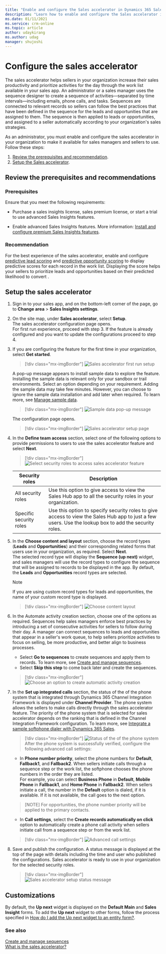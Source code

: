 ```yaml
---
title: "Enable and configure the Sales accelerator in Dynamics 365 Sales Insights | MicrosoftDocs"
description: "Learn how to enable and configure the Sales accelerator in Dynamics 365 Sales Insights."
ms.date: 01/11/2021
ms.service: crm-online
ms.topic: article
author: udaykirang
ms.author: udag
manager: shujoshi
---
```


# Configure the sales accelerator

The sales accelerator helps sellers in your organization increase their sales productivity and prioritize activities for the day through the work list available in your sales app. An administrator or a sales manager uses  the sequence designer to create a sequence of activities&mdash;separated by time intervals&mdash;including emails, phone calls, and tasks. Sequences are connected to relevant records so sellers can follow the best practices that have been defined in the sequence for the leads and opportunities that are assigned to them. The sequence is then applied to leads or opportunities, and assigned to a seller automatically according to your organization's sales strategies.  

As an administrator, you must enable and configure the sales accelerator in your organization to make it available for sales managers and sellers to use. Follow these steps:

1. [Review the prerequisites and recommendation](#review-the-prerequisites-and-recommendations).    
2. [Setup the Sales accelerator](#setup-the-sales-accelerator).

## Review the prerequisites and recommendations

### Prerequisites

Ensure that you meet the following requirements:

- Purchase a sales insights license, sales premium license, or start a trial to use advanced Sales Insights features.

- Enable advanced Sales Insights features. More information: [Install and configure premium Sales Insights features](intro-admin-guide-sales-insights.md#install-and-configure-premium-sales-insights-features).

### Recommendation

For the best experience of the sales accelerator, enable and configure [predictive lead scoring](configure-predictive-lead-scoring.md) and [predictive opportunity scoring](configure-predictive-opportunity-scoring.md) to display predictive scores for each record in the work list. Displaying the score helps your sellers to prioritize leads and opportunities based on their predicted likelihood to convert .

## Setup the sales accelerator

1. Sign in to your sales app, and on the bottom-left corner of the page, go to **Change area** > **Sales Insights settings**.     
2. On the site map, under **Sales accelerator**, select **Setup**.    
    The sales accelerator configuration page opens.      
    For first run experience, proceed with step 3. If the feature is already configured and you want to update the configurations proceed to step 4.    
3. If you are configuring the feature for the first time in your organization, select **Get started**.     
    >[!div class="mx-imgBorder"]
    >![Sales accelerator first run setup](media/sa-fre-setup.png "Sales accelerator first run setup")    

    A pop-up message appears to install sample data to explore the feature. Installing the sample data is relevant only for your sandbox or trail environments. Select an option depending on your requirement. Adding the sample data may take few minutes. However, you can choose to ignore the sample data installation and add later when required. To learn more, see [Manage sample data](manage-sample-data.md).    
    >[!div class="mx-imgBorder"]
    >![Sample data pop-up message](media/sa-sample-data-popup-message.png "Sample data pop-up message")        

    The configuration page opens.    
    >[!div class="mx-imgBorder"]
    >![Sales accelerator setup page](media/sa-setup-page.png "Sales accelerator setup page")        
4. In the **Define team access** section, select one of the following options to provide permissions to users to use the sales accelerator feature and select **Next**.     
    >[!div class="mx-imgBorder"]
    >![Select security roles to access sales accelerator feature](media/sa-select-security-role.png "Select security roles to access sales accelerator feature")   
    
    | Security roles | Description |
    |----------------|-------------|
    | All security roles | Use this option to give access to view the Sales Hub app to all the security roles in your organization. |
    | Specific security roles | Use this option to specify security roles to give access to view the Sales Hub app to just a few users. Use the lookup box to add the security roles. |    
5.	In the **Choose content and layout** section, choose the record types (**Leads** and **Opportunities**) and their corresponding related forms that users use in your organization, as required. Select **Next**.     
    The selected record type will display the **Sequence (up next)** widget, and sales managers will use the record types to configure the sequence that will be assigned to records to be displayed in the app. By default, the **Leads** and **Opportunities** record types are selected.     
    >[!NOTE]
    >If you are using custom record types for leads and opportunities, the name of your custom record type is displayed.    
    
    >[!div class="mx-imgBorder"]
    >![Choose content layout](media/sa-choose-content-layout.png "Choose content layout")   
6. In the Automate activity creation section, choose one of the options as required.  Sequences help sales managers enforce best practices by introducing a set of consecutive activities for sellers to follow during their day. A manager can connect sequences to leads and opportunities that appear in a seller's work queue, to help sellers prioritize activities to focus on selling, be more productive, and better align to business processes.    
    -	Select **Go to sequences** to create sequences and apply them to records. To learn more, see [Create and manage sequences](create-manage-sequences.md).
    -	Select **Skip this step** to come back later and create the sequences.
    >[!div class="mx-imgBorder"]
    >![Choose an option to create automatic activity creation](media/sa-automatic-activity-creation.png "Choose an option to create automatic activity creation")           
7.	In the **Set up integrated calls** section, the status of the of the phone system that is integrated through Dynamics 365 Channel Integration Framework is displayed under **Channel Provider**. The phone system allows the sellers to make calls directly through the sales accelerator feature.   The priority of the phone system that is selected for sales accelerator depends on the ranking that is defined in the Channel Integration Framework configuration. To learn more, see [Integrate a sample softphone dialer with Dynamics 365 Sales](integrate-sample-softphone.md).     
    >[!div class="mx-imgBorder"]
    >![Status of the of the phone system](media/sa-channel-provider-status.png "Status of the of the phone system")        
    After the phone system is successfully verified, configure the following advanced call settings:    
    -	In **Phone number priority**, select the phone numbers for **Default**, **Fallback1**, and **Fallback2**. When sellers initiate calls through a sequence step or the work list, the softphone chooses the phone numbers in the order they are listed.     
        For example, you can select **Business Phone** in **Default**, **Mobile Phone** in **Fallback1**, and **Home Phone** in **Fallback2**. When sellers initiate a call, the number in the **Default** option is dialed, if it is available. If it is not available, the call goes to the next option.     
       
       >[NOTE]
       >For opportunities, the phone number priority will be applied to the primary contacts.  

    -	In **Call settings**, select the **Create records automatically on click** option to automatically create a phone call activity when sellers initiate call from a sequence step or from the work list.   
    >[!div class="mx-imgBorder"]
    >![Advanced call settings](media/sa-advance-call-settings.png "Advanced call settings")       
8.	Save and publish the configuration.
    A status message is displayed at the top of the page with details including the time and user who published the configurations. Sales accelerator is ready to use in your organization for the selected security roles.
    >[!div class="mx-imgBorder"]
    >![Sales accelerator setup status message](media/sa-setup-status-message.png "Sales accelerator setup status message")

## Customizations

By default, the **Up next** widget is displayed on the **Default Main** and **Sales Insight** forms. To add the **Up next** widget to other forms, follow the process specified in [How do I add the Up next widget to an entity form?](faqs-sales-insights.md#sales-accelerator). 

### See also

[Create and manage sequences](create-manage-sequences.md)     
[What is the sales accelerator?](sales-accelerator-intro.md)
